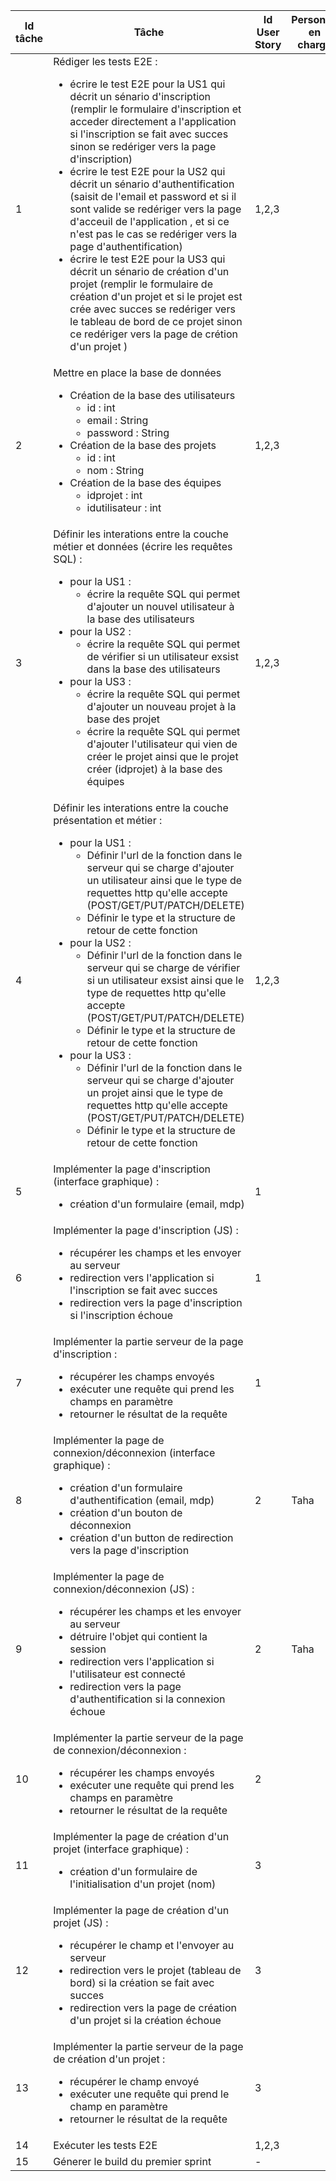 |Id tâche | Tâche |Id User Story | Personne en charge | Estimation (j/H)  
| ------------- | ------------- |------------- | ------------- |-------------
| 1  | Rédiger les tests E2E : <ul><li>écrire le test E2E pour la US1 qui décrit un sénario d'inscription (remplir le formulaire d'inscription et acceder directement a l'application si l'inscription se fait avec succes sinon se redériger vers la page d'inscription)</li><li>écrire le test E2E pour la US2 qui décrit un sénario d'authentification (saisit de l'email et password et si il sont valide se redériger vers la page d'acceuil de l'application , et si ce n'est pas le cas se redériger vers la page d'authentification)</li><li>écrire le test E2E pour la US3 qui décrit un sénario de création d'un projet (remplir le formulaire de création d'un projet et si le projet est crée avec succes se redériger vers le tableau de bord de ce projet sinon ce redériger vers la page de crétion d'un projet  )</li></ul>| 1,2,3 |  | 1
| 2  | Mettre en place la base de données <ul><li>Création de la base des utilisateurs <ul><li>id : int</li><li>email : String</li><li>password : String</li></ul></li><li>Création de la base des projets <ul><li>id : int</li><li>nom : String</li></ul></li><li>Création de la base des équipes <ul><li>idprojet : int</li><li>idutilisateur : int</li></ul></li></ul>| 1,2,3 |  | 0.5
| 3  | Définir les interations entre la couche métier et données (écrire les requêtes SQL) : <ul><li>pour la US1 : <ul><li>écrire la requête SQL qui permet d'ajouter un nouvel utilisateur à la base des utilisateurs</li></ul> </li> <li>pour la US2 : <ul><li>écrire la requête SQL qui permet de vérifier si un  utilisateur  exsist dans la base des utilisateurs</li></ul> </li> <li>pour la US3 : <ul><li>écrire la requête SQL qui permet d'ajouter un nouveau projet à la base des projet</li><li>écrire la requête SQL qui permet d'ajouter l'utilisateur qui vien de créer le projet ainsi que le projet créer (idprojet) à la base des équipes</li></ul> </li> </ul> | 1,2,3 |  | 2
| 4  | Définir les interations entre la couche présentation et métier : <ul><li>pour la US1 : <ul><li>Définir l'url de la fonction dans le serveur qui se charge d'ajouter un utilisateur ainsi que le type de requettes http qu'elle accepte (POST/GET/PUT/PATCH/DELETE) </li><li>Définir le type et la structure de retour de cette fonction</li></ul> </li><li>pour la US2 : <ul><li>Définir l'url de la fonction dans le serveur qui se charge de vérifier si un utilisateur exsist ainsi que le type de requettes http qu'elle accepte (POST/GET/PUT/PATCH/DELETE) </li><li>Définir le type et la structure de retour de cette fonction</li></ul></li><li>pour la US3 : <ul><li>Définir l'url de la fonction dans le serveur qui se charge d'ajouter un projet ainsi que le type de requettes http qu'elle accepte (POST/GET/PUT/PATCH/DELETE) </li><li>Définir le type et la structure de retour de cette fonction</li></ul></li></ul>| 1,2,3 |  | 1
| 5  | Implémenter la page d'inscription (interface graphique) : <ul><li>création d'un formulaire (email, mdp)</li></ul> | 1 |  | 2
| 6  | Implémenter la page d'inscription (JS) : <ul><li>récupérer les champs et les envoyer au serveur </li><li>redirection vers l'application si l'inscription se fait avec succes</li><li>redirection vers la page d'inscription si l'inscription échoue</li></ul> | 1 |  | 3
| 7  | Implémenter la partie serveur de la page d'inscription : <ul><li>récupérer les champs envoyés</li><li>exécuter une requête qui prend les champs en paramètre</li><li>retourner le résultat de la requête </li></ul> | 1 |  | 1
| 8  | Implémenter la page de connexion/déconnexion (interface graphique) :<ul><li>création d'un formulaire d'authentification (email, mdp)</li><li>création d'un bouton de déconnexion </li><li>création d'un button de redirection vers la page d'inscription</li></ul> | 2 | Taha | 2
| 9  | Implémenter la page de connexion/déconnexion (JS) :<ul><li>récupérer les champs et les envoyer au serveur</li><li> détruire l'objet qui contient la session</li><li>redirection vers l'application si l'utilisateur est connecté</li><li>redirection vers la page d'authentification si la connexion échoue</li></ul> | 2 | Taha | 3
| 10  | Implémenter la partie serveur de la page de connexion/déconnexion :<ul><li>récupérer les champs envoyés</li><li>exécuter une requête qui prend les champs en paramètre</li><li>retourner le résultat de la requête </li></ul> | 2 |  | 1
| 11  | Implémenter la page de création d'un projet (interface graphique) : <ul><li>création d'un formulaire de l'initialisation d'un projet (nom) </li></ul> | 3 |  | 2
| 12  | Implémenter la page de création d'un projet (JS) : <ul><li>récupérer le champ et l'envoyer au serveur</li><li>redirection vers le projet (tableau de bord) si la création se fait avec succes</li><li>redirection vers la page de création d'un projet si la création échoue</li></ul> | 3 |  | 3
| 13  | Implémenter la partie serveur de la page de création d'un projet :<ul><li>récupérer le champ envoyé</li><li>exécuter une requête qui prend le champ en paramètre</li><li>retourner le résultat de la requête </li></ul> | 3 |  | 1
| 14  | Exécuter les tests E2E | 1,2,3 |  | 1 
| 15  | Génerer le build du premier sprint | - |  | 1 


